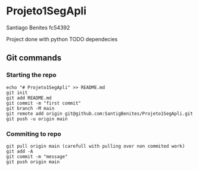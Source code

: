 # Projeto1SegApli

Santiago Benites fc54392

Project done with python
TODO dependecies

## Git commands

### Starting the repo
```
echo "# Projeto1SegApli" >> README.md
git init
git add README.md
git commit -m "first commit"
git branch -M main
git remote add origin git@github.com:SantigBenites/Projeto1SegApli.git
git push -u origin main
```

### Commiting to repo

```
git pull origin main (carefull with pulling over non commited work)
git add -A
git commit -m "message"
git push origin main
```